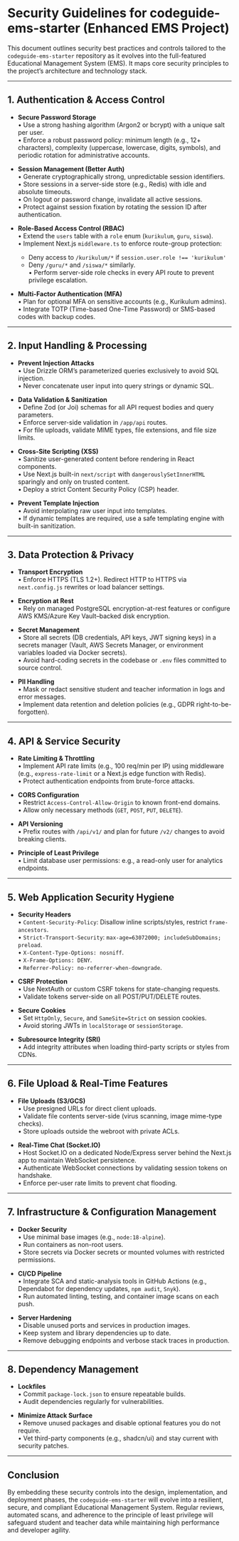 # Security Guidelines for codeguide-ems-starter (Enhanced EMS Project)

This document outlines security best practices and controls tailored to the `codeguide-ems-starter` repository as it evolves into the full-featured Educational Management System (EMS). It maps core security principles to the project’s architecture and technology stack.

---

## 1. Authentication & Access Control

- **Secure Password Storage**  
  • Use a strong hashing algorithm (Argon2 or bcrypt) with a unique salt per user.  
  • Enforce a robust password policy: minimum length (e.g., 12+ characters), complexity (uppercase, lowercase, digits, symbols), and periodic rotation for administrative accounts.

- **Session Management (Better Auth)**  
  • Generate cryptographically strong, unpredictable session identifiers.  
  • Store sessions in a server-side store (e.g., Redis) with idle and absolute timeouts.  
  • On logout or password change, invalidate all active sessions.  
  • Protect against session fixation by rotating the session ID after authentication.

- **Role-Based Access Control (RBAC)**  
  • Extend the `users` table with a `role` enum (`kurikulum`, `guru`, `siswa`).  
  • Implement Next.js `middleware.ts` to enforce route-group protection:  
    - Deny access to `/kurikulum/*` if `session.user.role !== 'kurikulum'`  
    - Deny `/guru/*` and `/siswa/*` similarly.  
  • Perform server-side role checks in every API route to prevent privilege escalation.

- **Multi-Factor Authentication (MFA)**  
  • Plan for optional MFA on sensitive accounts (e.g., Kurikulum admins).  
  • Integrate TOTP (Time-based One-Time Password) or SMS-based codes with backup codes.

---

## 2. Input Handling & Processing

- **Prevent Injection Attacks**  
  • Use Drizzle ORM’s parameterized queries exclusively to avoid SQL injection.  
  • Never concatenate user input into query strings or dynamic SQL.

- **Data Validation & Sanitization**  
  • Define Zod (or Joi) schemas for all API request bodies and query parameters.  
  • Enforce server-side validation in `/app/api` routes.  
  • For file uploads, validate MIME types, file extensions, and file size limits.

- **Cross-Site Scripting (XSS)**  
  • Sanitize user-generated content before rendering in React components.  
  • Use Next.js built-in `next/script` with `dangerouslySetInnerHTML` sparingly and only on trusted content.  
  • Deploy a strict Content Security Policy (CSP) header.

- **Prevent Template Injection**  
  • Avoid interpolating raw user input into templates.  
  • If dynamic templates are required, use a safe templating engine with built-in sanitization.

---

## 3. Data Protection & Privacy

- **Transport Encryption**  
  • Enforce HTTPS (TLS 1.2+). Redirect HTTP to HTTPS via `next.config.js` rewrites or load balancer settings.

- **Encryption at Rest**  
  • Rely on managed PostgreSQL encryption-at-rest features or configure AWS KMS/Azure Key Vault–backed disk encryption.

- **Secret Management**  
  • Store all secrets (DB credentials, API keys, JWT signing keys) in a secrets manager (Vault, AWS Secrets Manager, or environment variables loaded via Docker secrets).  
  • Avoid hard-coding secrets in the codebase or `.env` files committed to source control.

- **PII Handling**  
  • Mask or redact sensitive student and teacher information in logs and error messages.  
  • Implement data retention and deletion policies (e.g., GDPR right-to-be-forgotten).

---

## 4. API & Service Security

- **Rate Limiting & Throttling**  
  • Implement API rate limits (e.g., 100 req/min per IP) using middleware (e.g., `express-rate-limit` or a Next.js edge function with Redis).  
  • Protect authentication endpoints from brute-force attacks.

- **CORS Configuration**  
  • Restrict `Access-Control-Allow-Origin` to known front-end domains.  
  • Allow only necessary methods (`GET`, `POST`, `PUT`, `DELETE`).

- **API Versioning**  
  • Prefix routes with `/api/v1/` and plan for future `/v2/` changes to avoid breaking clients.

- **Principle of Least Privilege**  
  • Limit database user permissions: e.g., a read-only user for analytics endpoints.

---

## 5. Web Application Security Hygiene

- **Security Headers**  
  • `Content-Security-Policy`: Disallow inline scripts/styles, restrict `frame-ancestors`.  
  • `Strict-Transport-Security`: `max-age=63072000; includeSubDomains; preload`.  
  • `X-Content-Type-Options: nosniff`.  
  • `X-Frame-Options: DENY`.  
  • `Referrer-Policy: no-referrer-when-downgrade`.

- **CSRF Protection**  
  • Use NextAuth or custom CSRF tokens for state-changing requests.  
  • Validate tokens server-side on all POST/PUT/DELETE routes.

- **Secure Cookies**  
  • Set `HttpOnly`, `Secure`, and `SameSite=Strict` on session cookies.  
  • Avoid storing JWTs in `localStorage` or `sessionStorage`.

- **Subresource Integrity (SRI)**  
  • Add integrity attributes when loading third-party scripts or styles from CDNs.

---

## 6. File Upload & Real-Time Features

- **File Uploads (S3/GCS)**  
  • Use presigned URLs for direct client uploads.  
  • Validate file contents server-side (virus scanning, image mime-type checks).  
  • Store uploads outside the webroot with private ACLs.

- **Real-Time Chat (Socket.IO)**  
  • Host Socket.IO on a dedicated Node/Express server behind the Next.js app to maintain WebSocket persistence.  
  • Authenticate WebSocket connections by validating session tokens on handshake.  
  • Enforce per-user rate limits to prevent chat flooding.

---

## 7. Infrastructure & Configuration Management

- **Docker Security**  
  • Use minimal base images (e.g., `node:18-alpine`).  
  • Run containers as non-root users.  
  • Store secrets via Docker secrets or mounted volumes with restricted permissions.

- **CI/CD Pipeline**  
  • Integrate SCA and static-analysis tools in GitHub Actions (e.g., Dependabot for dependency updates, `npm audit`, `Snyk`).  
  • Run automated linting, testing, and container image scans on each push.

- **Server Hardening**  
  • Disable unused ports and services in production images.  
  • Keep system and library dependencies up to date.  
  • Remove debugging endpoints and verbose stack traces in production.

---

## 8. Dependency Management

- **Lockfiles**  
  • Commit `package-lock.json` to ensure repeatable builds.  
  • Audit dependencies regularly for vulnerabilities.

- **Minimize Attack Surface**  
  • Remove unused packages and disable optional features you do not require.  
  • Vet third-party components (e.g., shadcn/ui) and stay current with security patches.

---

## Conclusion
By embedding these security controls into the design, implementation, and deployment phases, the `codeguide-ems-starter` will evolve into a resilient, secure, and compliant Educational Management System. Regular reviews, automated scans, and adherence to the principle of least privilege will safeguard student and teacher data while maintaining high performance and developer agility.